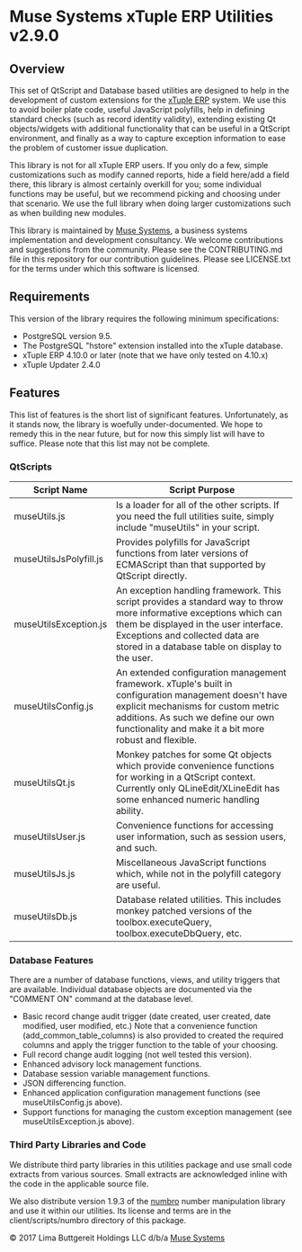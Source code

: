 Muse Systems xTuple ERP Utilities v2.9.0
========================================

Overview
--------
This set of QtScript and Database based utilities are designed to help in the development of custom extensions for the <a href="https://xtuple.com" target="_blank">xTuple ERP</a> system.  We use this to avoid boiler plate code, useful JavaScript polyfills, help in defining standard checks (such as record identity validity), extending existing Qt objects/widgets with additional functionality that can be useful in a QtScript environment, and finally as a way to capture exception information to ease the problem of customer issue duplication.

This library is not for all xTuple ERP users.  If you only do a few, simple customizations such as modify canned reports, hide a field here/add a field there, this library is almost certainly overkill for you; some individual functions may be useful, but we recommend picking and choosing under that scenario.  We use the full library when doing larger customizations such as when building new modules.

This library is maintained by <a href="https://muse.systems" target="_blank">Muse Systems</a>, a business systems implementation and development consultancy.  We welcome contributions and suggestions from the community.  Please see the CONTRIBUTING.md file in this repository for our contribution guidelines.  Please see LICENSE.txt for the terms under which this software is licensed.

Requirements
------------
This version of the library requires the following minimum specifications:

* PostgreSQL version 9.5.
* The PostgreSQL "hstore" extension installed into the xTuple database.
* xTuple ERP 4.10.0 or later (note that we have only tested on 4.10.x)
* xTuple Updater 2.4.0

Features
--------
This list of features is the short list of significant features.  Unfortunately, as it stands now, the library is woefully under-documented.  We hope to remedy this in the near future, but for now this simply list will have to suffice.  Please note that this list may not be complete.

### QtScripts
| Script Name            | Script Purpose
|------------------------|---------------------------------------------------------------------------------------------------------------------------------
| museUtils.js           | Is a loader for all of the other scripts.  If you need the full utilities suite, simply include "museUtils" in your script.
| museUtilsJsPolyfill.js | Provides polyfills for JavaScript functions from later versions of ECMAScript than that supported by QtScript directly.
| museUtilsException.js  | An exception handling framework.  This script provides a standard way to throw more informative exceptions which can them be displayed in the user interface.  Exceptions and collected data are stored in a database table on display to the user.
| museUtilsConfig.js     | An extended configuration management framework.  xTuple's built in configuration management doesn't have explicit mechanisms for custom metric additions.  As such we define our own functionality and make it a bit more robust and flexible.
| museUtilsQt.js         | Monkey patches for some Qt objects which provide convenience functions for working in a QtScript context.  Currently only QLineEdit/XLineEdit has some enhanced numeric handling ability.
| museUtilsUser.js       | Convenience functions for accessing user information, such as session users, and such.
| museUtilsJs.js         | Miscellaneous JavaScript functions which, while not in the polyfill category are useful.
| museUtilsDb.js         | Database related utilities. This includes monkey patched versions of the toolbox.executeQuery, toolbox.executeDbQuery, etc.

### Database Features
There are a number of database functions, views, and utility triggers that are available.  Individual database objects are documented via the "COMMENT ON" command at the database level.

* Basic record change audit trigger (date created, user created, date modified, user modified, etc.)  Note that a convenience function (add_common_table_columns) is also provided to created the required columns and apply the trigger function to the table of your choosing.
* Full record change audit logging (not well tested this version).
* Enhanced advisory lock management functions.
* Database session variable management functions.
* JSON differencing function.
* Enhanced application configuration management functions (see museUtilsConfig.js above).
* Support functions for managing the custom exception management (see museUtilsException.js above).

### Third Party Libraries and Code
We distribute third party libraries in this utilities package and use small code extracts from various sources.  Small extracts are acknowledged inline with the code in the applicable source file.

We also distribute version 1.9.3 of the <a href="http://numbrojs.com/" target="_blank">numbro</a> number manipulation library and use it within our utilities.  Its license and terms are in the client/scripts/numbro directory of this package.

&copy; 2017 Lima Buttgereit Holdings LLC d/b/a <a href="https://muse.systems" target="_blank">Muse Systems</a>